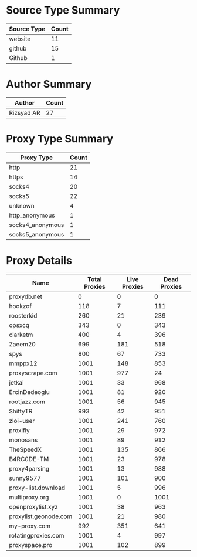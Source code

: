 # Source Type Summary

| Source Type | Count |
|-------------|-------|
| website | 11 |
| github | 15 |
| Github | 1 |


# Author Summary

| Author | Count |
|--------|-------|
| Rizsyad AR | 27 |


# Proxy Type Summary

| Proxy Type | Count |
|------------|-------|
| http | 21 |
| https | 14 |
| socks4 | 20 |
| socks5 | 22 |
| unknown | 4 |
| http_anonymous | 1 |
| socks4_anonymous | 1 |
| socks5_anonymous | 1 |


# Proxy Details

| Name | Total Proxies | Live Proxies | Dead Proxies |
|------|---------------|--------------|---------------|
| proxydb.net | 0 | 0 | 0 |
| hookzof | 118 | 7 | 111 |
| roosterkid | 260 | 21 | 239 |
| opsxcq | 343 | 0 | 343 |
| clarketm | 400 | 4 | 396 |
| Zaeem20 | 699 | 181 | 518 |
| spys | 800 | 67 | 733 |
| mmppx12 | 1001 | 148 | 853 |
| proxyscrape.com | 1001 | 977 | 24 |
| jetkai | 1001 | 33 | 968 |
| ErcinDedeoglu | 1001 | 81 | 920 |
| rootjazz.com | 1001 | 56 | 945 |
| ShiftyTR | 993 | 42 | 951 |
| zloi-user | 1001 | 241 | 760 |
| proxifly | 1001 | 29 | 972 |
| monosans | 1001 | 89 | 912 |
| TheSpeedX | 1001 | 135 | 866 |
| B4RC0DE-TM | 1001 | 23 | 978 |
| proxy4parsing | 1001 | 13 | 988 |
| sunny9577 | 1001 | 101 | 900 |
| proxy-list.download | 1001 | 5 | 996 |
| multiproxy.org | 1001 | 0 | 1001 |
| openproxylist.xyz | 1001 | 38 | 963 |
| proxylist.geonode.com | 1001 | 21 | 980 |
| my-proxy.com | 992 | 351 | 641 |
| rotatingproxies.com | 1001 | 4 | 997 |
| proxyspace.pro | 1001 | 102 | 899 |
